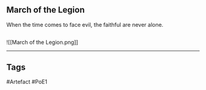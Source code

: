 ## March of the Legion
When the time comes to face evil, the faithful are never alone.
##
![[March of the Legion.png]]

---
## Tags
#Artefact
#PoE1